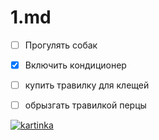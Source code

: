 # 1.md

* [ ] Прогулять собак
* [x] Включить кондиционер
* [ ] купить травилку для клещей
* [ ] обрызгать травилкой перцы


[![kartinka](https://storage.yandexcloud.net/vyksavkurse-files/1/OMhJcz0tIob8ckwQu_ASQDL2MGoK0rgl.jpg)](https://yandex.ru/video/preview/?text=гроза%20видео&path=yandex_search&parent-reqid=1657881871784075-13890832927483271820-vla1-4632-vla-l7-balancer-8080-BAL-7744&from_type=vast&filmId=17457232111501641453)
